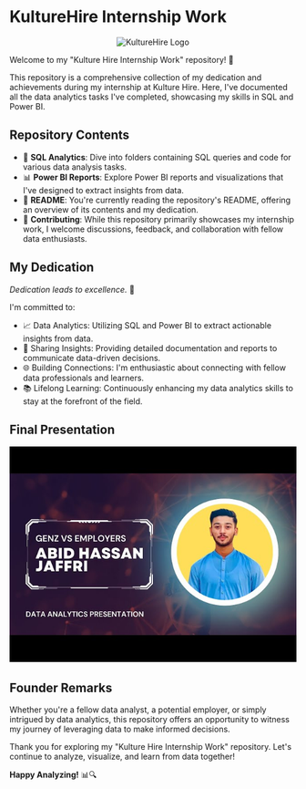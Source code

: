 # KultureHire Internship Work

<div align="center">
  <img src="https://www.kulturehire.com/logo.png?v=4" alt="KultureHire Logo">
</div>

Welcome to my "Kulture Hire Internship Work" repository! 🚀

This repository is a comprehensive collection of my dedication and achievements during my internship at Kulture Hire. Here, I've documented all the data analytics tasks I've completed, showcasing my skills in SQL and Power BI.

## Repository Contents

- 📁 **SQL Analytics**: Dive into folders containing SQL queries and code for various data analysis tasks.
- 📊 **Power BI Reports**: Explore Power BI reports and visualizations that I've designed to extract insights from data.
- 📄 **README**: You're currently reading the repository's README, offering an overview of its contents and my dedication.
- 🤝 **Contributing**: While this repository primarily showcases my internship work, I welcome discussions, feedback, and collaboration with fellow data enthusiasts.

## My Dedication

_Dedication leads to excellence._ 💪

I'm committed to:

- 📈 Data Analytics: Utilizing SQL and Power BI to extract actionable insights from data.
- 📣 Sharing Insights: Providing detailed documentation and reports to communicate data-driven decisions.
- 🌐 Building Connections: I'm enthusiastic about connecting with fellow data professionals and learners.
- 📚 Lifelong Learning: Continuously enhancing my data analytics skills to stay at the forefront of the field.

## Final Presentation

<p align="center">
  <a href="https://www.youtube.com/watch?v=f3fz7EyDryc">
    <img src="https://github.com/Syed-Abid/KultureHire-Internship-Work/blob/main/Presentation%20Thumbnail.jpg" alt="Sample YouTube Video">
  </a>
</p>

## Founder Remarks



Whether you're a fellow data analyst, a potential employer, or simply intrigued by data analytics, this repository offers an opportunity to witness my journey of leveraging data to make informed decisions.

Thank you for exploring my "Kulture Hire Internship Work" repository. Let's continue to analyze, visualize, and learn from data together!


**Happy Analyzing!** 📊🔍
